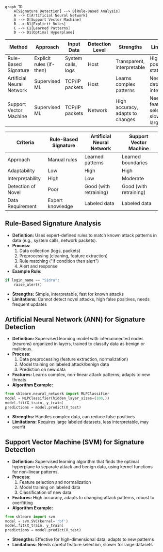 ```mermaid 
graph TD
    A[Signature Detection] --> B[Rule-Based Analysis]
    A --> C[Artificial Neural Network]
    A --> D[Support Vector Machine]
    B --> B1[Explicit Rules]
    C --> C1[Learned Patterns]
    D --> D1[Optimal Hyperplane]
```

|Method|Approach|Input Data|Detection Level|Strengths|Limitations|
|---|---|---|---|---|---|
|Rule-Based Signature|Explicit rules (if-then)|System calls, logs|Host|Transparent, interpretable|High false positives, static rules|
|Artificial Neural Network|Supervised ML|TCP/IP packets|Host|Learns complex patterns|Needs large data, less interpretable|
|Support Vector Machine|Supervised ML|TCP/IP packets|Network|High accuracy, adapts to changes|Needs feature selection, slow for large data|

| Criteria           | Rule-Based Signature | Artificial Neural Network | Support Vector Machine |
| ------------------ | -------------------- | ------------------------- | ---------------------- |
| Approach           | Manual rules         | Learned patterns          | Learned boundaries     |
| Adaptability       | Low                  | High                      | High                   |
| Interpretability   | High                 | Low                       | Moderate               |
| Detection of Novel | Poor                 | Good (with retraining)    | Good (with retraining) |
| Data Requirement   | Expert knowledge     | Labeled data              | Labeled data           |

## Rule-Based Signature Analysis

- **Definition:** Uses expert-defined rules to match known attack patterns in data (e.g., system calls, network packets).
- **Process:**
    1. Data collection (logs, packets)
    2. Preprocessing (cleaning, feature extraction)
    3. Rule matching ("if condition then alert")
    4. Alert and response
- **Example Rule:**
```python
if login_name == "Sidra":
    raise_alert()
```
- **Strengths:** Simple, interpretable, fast for known attacks
- **Limitations:** Cannot detect novel attacks, high false positives, needs frequent updates

## Artificial Neural Network (ANN) for Signature Detection

- **Definition:** Supervised learning model with interconnected nodes (neurons) organized in layers, trained to classify data as benign or malicious.
- **Process:**
    1. Data preprocessing (feature extraction, normalization)
    2. Model training on labeled attack/benign data
    3. Prediction on new data
- **Features:** Learns complex, non-linear attack patterns; adapts to new threats
- **Algorithm Example:**
```python
from sklearn.neural_network import MLPClassifier
model = MLPClassifier(hidden_layer_sizes=(100,))
model.fit(X_train, y_train)
predictions = model.predict(X_test)
```
- **Strengths:** Handles complex data, can reduce false positives
- **Limitations:** Requires large labeled datasets, less interpretable, may overfit

## Support Vector Machine (SVM) for Signature Detection
- **Definition:** Supervised learning algorithm that finds the optimal hyperplane to separate attack and benign data, using kernel functions for non-linear patterns.
- **Process:**
    1. Feature selection and normalization
    2. Model training on labeled data
    3. Classification of new data
- **Features:** High accuracy, adapts to changing attack patterns, robust to overfitting
- **Algorithm Example:**
```python 
from sklearn import svm
model = svm.SVC(kernel='rbf')
model.fit(X_train, y_train)
predictions = model.predict(X_test)
```
- **Strengths:** Effective for high-dimensional data, adapts to new patterns
- **Limitations:** Needs careful feature selection, slower for large datasets

